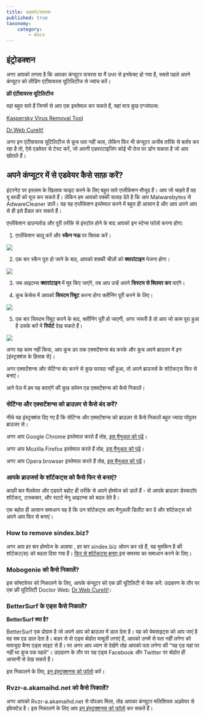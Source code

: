 ```yaml
---
title: अड़वारे/वायरस
published: true
taxonomy:
    category:
        - docs
---
```

## इंट्रोडक्शन

अगर आपको लगता है कि आपका कंप्यूटर वायरस या मैं उधर से इनफेक्ट हो गया है, सबसे पहले अपने कंप्यूटर को लीडिंग एंटीवायरस यूटिलिटीज से ज्यांच करें।

**फ्री एंटीवायरस यूटिलिटीज**

वहां बहुत सारे हैं जिनमें से आप एक इस्तेमाल कर सकते हैं, यहां मात्र कुछ एग्जांपल्स:

[Kaspersky Virus Removal Tool](https://www.kaspersky.ru/downloads/thank-you/free-virus-removal-tool)

[Dr.Web CureIt!](http://www.freedrweb.com/cureit/?lng=en)

अगर इन एंटीवायरस यूटिलिटीज से कूच पता नहीं चला, लेकिन फिर भी कंप्यूटर अजीब तरीके से बर्ताव कर रहा है तो, ऐसे एडवेयर से टेस्ट करें, जो अपनी एडवरटाइजिंग कोई भी तेज पर डॉन सकता है जो आप खोलते हैं। 

## अपने कंप्यूटर में से एडवेयर कैसे साफ़ करें?

इंटरनेट पर इस्लाम के खिलाफ फाइट करने के लिए बहुत सारे एप्लीकेशन मौजूद हैं। आप जो चाहते हैं वह यू ब्लडी को यूज कर सकते हैं। लेकिन हम आपको पक्की सलाह देते है कि आप Malwarebytes से AdwareCleaner डालें। यह यह एप्लीकेशन इस्तेमाल करने में बहुत ही आसान है और आप अपने आप से ही इसे हैंडल कर सकते हैं।

एप्लीकेशन डाउनलोड और पूरी तरीके से इंस्टॉल होने के बाद आपको इन स्टेप्स फॉलो करना होगा: 

1) एप्लीकेशन चालू करें और **स्कैन नऊ** पर क्लिक करें।

<img src="https://cdn.adguard.com/public/Adguard/kb/newscreenshots/En/Windows7.1/adware1.png" />

2) एक बार स्कैन पूरा हो जाने के बाद, आपको शक्की चीज़ों को **क्वारांटाइन** भेजना होगा।

<img src="https://cdn.adguard.com/public/Adguard/kb/newscreenshots/En/Windows7.1/adware2.png" />

3) जब आइटम्स **क्वारांटाइन** में  मूव किए जाएंगे, तब आप उन्हें अपने **सिस्टम से क्लियर कर** पाएंगे। 

4) कूच केसेस में  आपको **सिस्टम रिबूट** करना होगा क्लीनिंग पूरी करने के लिए।

<img src="https://cdn.adguard.com/public/Adguard/kb/newscreenshots/En/Windows7.1/adware3.png" />

5) एक बार सिस्टम रिबूट करने के बाद, क्लीनिंग पूरी हो जाएगी, अगर जरूरी है तो आप जो काम पूरा हुआ है उसके बारें में  **रिपोर्ट** देख सकते हैं। 

<img src="https://cdn.adguard.com/public/Adguard/kb/newscreenshots/En/Windows7.1/adware4.png" />

अगर यह काम नहीं किया, आप कूच डर तक एक्सटेंशन्स बंद करके और कूच अपने ब्राउज़र में इन [इंस्ट्रक्शंस के हिसाब से]। 

अगर एक्सटेंशन्स और सेटिंग्स बंद करने से कुछ फायदा नहीं हुआ, तो अपने ब्राउजर्स के शॉर्टकट्स फिर से बनाएं।

आगे पेज़ में हम यह बताएंगें की कुछ कॉमन एड एक्सटेंशन्स को कैसे निकालें।   

<a id="instruction"></a>
### सेटिंग्स और एक्सटेंशन्स को ब्राउज़र से कैसे बंद करें? 

नीचे यह इंस्ट्रक्शंस दिए गए हैं कि सेटिंग्स और एक्सटेंशन्स को ब्राउज़र से कैसे निकालें बहुत ज्यादा पॉपुलर ब्राउज़र से।

अगर आप Google Chrome इस्तेमाल करते हैं तोह, [इस मैनुअल को पढ़ें](https://support.google.com/chrome/answer/187443?hl=en)।

अगर आप Mozilla Firefox इस्तेमाल करते हैं तोह, [इस मैनुअल को पढ़ें](https://support.mozilla.org/en-US/kb/disable-or-remove-add-ons)।

अगर आप Opera browser इस्तेमाल करते हैं तोह, [इस मैनुअल को पढ़ें](http://help.opera.com/Windows/11.50/en/extensions.html)।

<a id="shortcuts"></a>
### आपके ब्राउजर्स के शॉर्टकट्स को कैसे फिर से बनाएं?

काफ़ी बार मैलवेयर और एडवारे बहोट ही तरीके से अपने होमपेज को डालें हैं - वो आपके ब्राउज़र डेस्कटॉप शॉर्टकट्, टास्कबार, और स्टार्ट मेनू आइटम्स को बदल देते है।

एक बहोत ही आसान समाधान यह है कि उन शॉर्टकट्स आप मैनुअली डिलीट कर दें और शॉर्टकट्स को अपने आप फिर से बनाएं। 

### How to remove sindex.biz?

अगर आप हर बार होमपेज के  अलावा , हर बार sindex.biz ओपन कर  रहे हैं, यह मुमकिन है  की   शॉर्टकट(स) को बदला दिया गया हैं। [फिर से शॉर्टकटस बनाए ](#shortcuts) इस समस्या का समाधान करने के लिए।  

### Mobogenie को कैसे निकालें? 

इस सॉफ्टवेयर को निकालने के लिए, आपके कंप्यूटर को एक फ्री यूटिलिटी से  चेक करें: उदाहरण के तौर पर एक फ्री यूटिलिटी Doctor Web: [Dr.Web CureIt!](http://www.freedrweb.com/cureit/)।

### BetterSurf के एड्स कैसे निकालें?

**BetterSurf क्या है?**

BetterSurf एक प्रोग्राम है जो अपने आप को ब्राउज़र में डाल देता है। यह को वेबसाइट्स को आप जाएं है वह सब एड डाल देता है।  बाहर से वो एड्स बोहोत मामूली लगाएं हैं, आपको उनमें से पता नहीं लगेगा को मावजूदा बैनर एड्स साइट से हैं। पर अगर आप ध्यान से देखेंगे तोह आपको पता लगेगा की  "यह एड यहां पर नहीं था कूच पक पहले"। उदाहरण के तौर पर यह एड्स Facebook और Twitter पर बोहोत ही आसानी से देख सकतें हैं।

इस निकालने के लिए, [इन इंस्ट्रक्शनस को फॉलो](http://malwaretips.com/blogs/bettersurf-virus-removal/) करें।

### Rvzr-a.akamaihd.net को कैसे निकालें?

अगर आपको Rvzr-a.akamaihd.net से पॉपअप मिला, तोह आपका कंप्यूटर मलिशियस  अड़वेयर से इंफेक्टेड है। इस निकालने के लिए आप [इन इंस्ट्रक्शनस को फॉलो](http://malwaretips.com/blogs/rvzr-a-akamaihd-net-virus/) कर सकतें हैं।  
